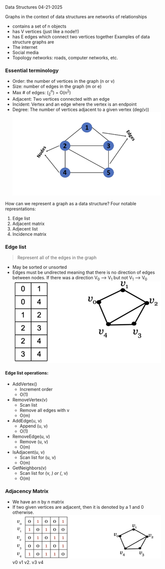 Data Structures
04-21-2025

Graphs in the context of data structures are networks of relationships
- contains a set of n objects 
- has V vertices (just like a node!!)
- has E edges which connect two vertices together
Examples of data structure graphs are
- The internet
- Social media 
- Topology networks: roads, computer networks, etc. 
### Essential terminology
- Order: the number of vertices in the graph (n or v)
- Size: number of edges in the graph (m or e)
- Max # of edges: ($^n _2$) = O(n$^2$) 
- Adjacent: Two vertices connected with an edge
- Incident: Vertex and an edge where the vertex is an endpoint
- Degree: The number of vertices adjacent to a given vertex (deg(v))
![](../images/GraphDiagram.png)

How can we represent a graph as a data structure?
Four notable represntations:
1. Edge list
2. Adjacent matrix
3. Adjecent list 
4. Incidence matrix 

### Edge list
>Represent all of the edges in the graph

- May be sorted or unsorted 
- Edges must be undirected meaning that there is no direction of edges between nodes. If there was a direction V$_0$ --> V$_1$  but not V$_1$ --> V$_0$ 
![](../images/EdgeList.png)

#### Edge list operations:
-  AddVertex()  
	- Increment order  
	-  O(1)  
- RemoveVertex(v)  
	- Scan list  
	- Remove all edges with v  
	- O(m)  
- AddEdge(u, v)  
	- Append (u, v)  
	- O(1)  
- RemoveEdge(u, v)  
	- Remove (u, v)  
	- O(m)  
- IsAdjacent(u, v)  
	- Scan list for (u, v)  
	- O(m)  
- GetNeighbors(v)  
	- Scan list for (v, *) or (*, v)  
	- O(m)

### Adjacency Matrix 
- We have an n by n matrix
- If two given vertices are adjacent, then it is denoted by a 1 and 0 otherwise.
![](../images/AdjacentMatrixDiagram.png)
		v0     v1    v2.     v3      v4